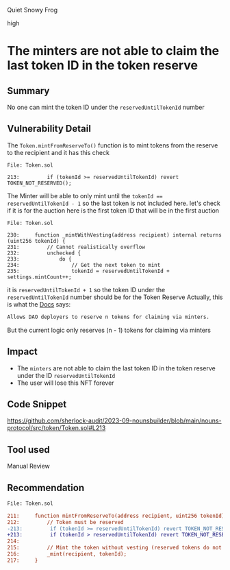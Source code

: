 Quiet Snowy Frog

high

# The minters are not able to claim the last token ID in the token reserve

## Summary

No one can mint the token ID under the `reservedUntilTokenId` number  

## Vulnerability Detail

The `Token.mintFromReserveTo()` function is to mint tokens from the reserve to the recipient
and it has this check

```solidity
File: Token.sol

213:         if (tokenId >= reservedUntilTokenId) revert TOKEN_NOT_RESERVED();
```
The Minter will be able to only mint until the `tokenId == reservedUntilTokenId - 1` 
so the last token is not included here. 
let's check if it is for the auction
here is the first token ID that will be in the first auction

```solidity
File: Token.sol

230:     function _mintWithVesting(address recipient) internal returns (uint256 tokenId) {
231:         // Cannot realistically overflow
232:         unchecked {
233:             do {
234:                 // Get the next token to mint
235:                 tokenId = reservedUntilTokenId + settings.mintCount++;

```
it is `reservedUntilTokenId + 1` so the token ID under the `reservedUntilTokenId` number should be for the Token Reserve
Actually, this is what the [Docs](https://hackmd.io/peXISQ2CSQOwRGmvpUpK9A?view#Token-Reserve) says:
```diff
Allows DAO deployers to reserve n tokens for claiming via minters.
``` 
But the current logic only reserves (n - 1) tokens for claiming via minters

## Impact

- The `minters` are not able to claim the last token ID in the token reserve under the ID `reservedUntilTokenId`
- The user will lose this NFT forever

## Code Snippet

https://github.com/sherlock-audit/2023-09-nounsbuilder/blob/main/nouns-protocol/src/token/Token.sol#L213

## Tool used

Manual Review

## Recommendation

```diff
File: Token.sol

211:     function mintFromReserveTo(address recipient, uint256 tokenId) external nonReentrant onlyMinter {
212:         // Token must be reserved
-213:         if (tokenId >= reservedUntilTokenId) revert TOKEN_NOT_RESERVED();
+213:         if (tokenId > reservedUntilTokenId) revert TOKEN_NOT_RESERVED();
214: 
215:         // Mint the token without vesting (reserved tokens do not count towards founders vesting)
216:         _mint(recipient, tokenId);
217:     }

```